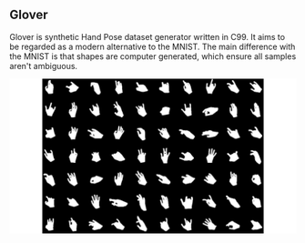 ## Glover

Glover is synthetic Hand Pose dataset generator written in C99. It aims to be regarded as a modern alternative to the MNIST.
The main difference with the MNIST is that shapes are computer generated, which ensure all samples aren't ambiguous.

<p align="center">
  <img src="https://github.com/Cryst4L/Glover/blob/main/hands.png"/>
</p>


